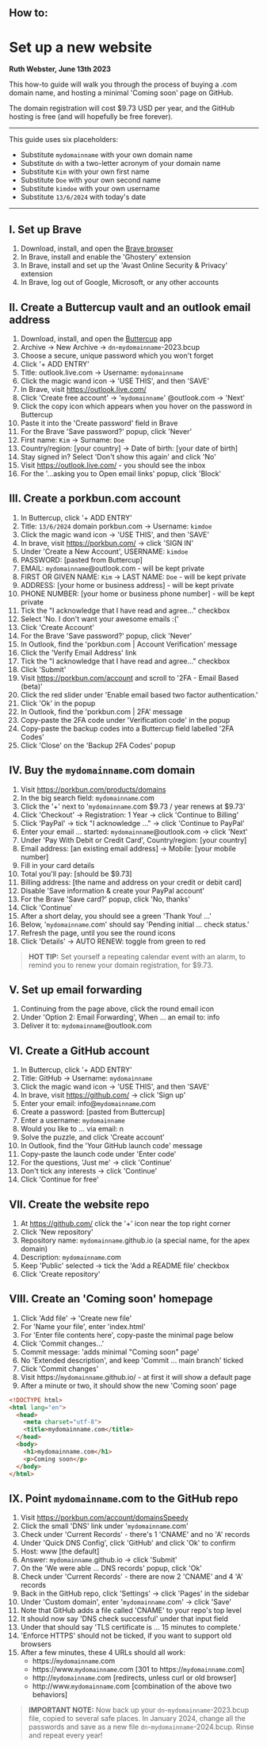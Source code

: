 ## How to:
# Set up a new website

__Ruth Webster, June 13th 2023__

This how-to guide will walk you through the process of buying a .com domain
name, and hosting a minimal 'Coming soon' page on GitHub.

The domain registration will cost $9.73 USD per year, and the GitHub hosting is
free (and will hopefully be free forever).

---

This guide uses six placeholders:
- Substitute `mydomainname` with your own domain name
- Substitute `dn` with a two-letter acronym of your domain name
- Substitute `Kim` with your own first name
- Substitute `Doe` with your own second name
- Substitute `kimdoe` with your own username
- Substitute `13/6/2024` with today's date

---

## I. Set up Brave

1. Download, install, and open the [Brave browser](https://brave.com/download/)
2. In Brave, install and enable the 'Ghostery' extension
3. In Brave, install and set up the 'Avast Online Security & Privacy' extension
4. In Brave, log out of Google, Microsoft, or any other accounts

## II. Create a Buttercup vault and an outlook email address

1. Download, install, and open the [Buttercup](https://buttercup.pw/) app
2. Archive -> New Archive -> `dn`-`mydomainname`-2023.bcup
3. Choose a secure, unique password which you won't forget
4. Click '+ ADD ENTRY'
5. Title: outlook.live.com -> Username: `mydomainname`
6. Click the magic wand icon -> 'USE THIS', and then 'SAVE'
7. In Brave, visit https://outlook.live.com/
8. Click 'Create free account' -> '`mydomainname`' @outlook.com -> 'Next'
9. Click the copy icon which appears when you hover on the password in Buttercup
10. Paste it into the 'Create password' field in Brave
11. For the Brave 'Save password?' popup, click 'Never'
12. First name: `Kim` -> Surname: `Doe`
13. Country/region: [your country] -> Date of birth: [your date of birth]
14. Stay signed in? Select 'Don't show this again' and click 'No'
15. Visit https://outlook.live.com/ - you should see the inbox
16. For the '...asking you to Open email links' popup, click 'Block'

## III. Create a porkbun.com account

1. In Buttercup, click '+ ADD ENTRY'
2. Title: `13/6/2024` domain porkbun.com -> Username: `kimdoe`
3. Click the magic wand icon -> 'USE THIS', and then 'SAVE'
4. In brave, visit https://porkbun.com/ -> click 'SIGN IN'
5. Under 'Create a New Account', USERNAME: `kimdoe`
6. PASSWORD: [pasted from Buttercup]
7. EMAIL: `mydomainname`@outlook.com - will be kept private
8. FIRST OR GIVEN NAME: `Kim` -> LAST NAME: `Doe` - will be kept private
9. ADDRESS: [your home or business address] - will be kept private
10. PHONE NUMBER: [your home or business phone number] - will be kept private
11. Tick the "I acknowledge that I have read and agree..." checkbox
12. Select 'No. I don't want your awesome emails :('
13. Click 'Create Account'
14. For the Brave 'Save password?' popup, click 'Never'
15. In Outlook, find the 'porkbun.com | Account Verification' message
16. Click the 'Verify Email Address' link
17. Tick the "I acknowledge that I have read and agree..." checkbox
18. Click 'Submit'
19. Visit https://porkbun.com/account and scroll to '2FA - Email Based (beta)'
20. Click the red slider under 'Enable email based two factor authentication.'
21. Click 'Ok' in the popup
22. In Outlook, find the 'porkbun.com | 2FA' message
23. Copy-paste the 2FA code under 'Verification code' in the popup
24. Copy-paste the backup codes into a Buttercup field labelled '2FA Codes'
25. Click 'Close' on the 'Backup 2FA Codes' popup

## IV. Buy the `mydomainname`.com domain

1. Visit https://porkbun.com/products/domains
2. In the big search field: `mydomainname`.com
3. Click the '+' next to '`mydomainname`.com $9.73 / year renews at $9.73'
4. Click 'Checkout' -> Registration: 1 Year -> click 'Continue to Billing'
5. Click 'PayPal' -> tick "I acknowledge ..." -> click 'Continue to PayPal'
6. Enter your email ... started: `mydomainname`@outlook.com -> click 'Next'
7. Under 'Pay With Debit or Credit Card', Country/region: [your country]
8. Email address: [an existing email address] -> Mobile: [your mobile number]
9. Fill in your card details
10. Total you'll pay: [should be $9.73]
11. Billing address: [the name and address on your credit or debit card]
12. Disable 'Save information & create your PayPal account'
13. For the Brave 'Save card?' popup, click 'No, thanks'
14. Click 'Continue'
15. After a short delay, you should see a green 'Thank You! ...'
16. Below, '`mydomainname`.com' should say 'Pending initial ... check status.'
17. Refresh the page, until you see the round icons
18. Click 'Details' -> AUTO RENEW: toggle from green to red

> __HOT TIP:__ Set yourself a repeating calendar event with an alarm, to remind
> you to renew your domain registration, for $9.73.

## V. Set up email forwarding

1. Continuing from the page above, click the round email icon
2. Under 'Option 2: Email Forwarding', When ... an email to: info
3. Deliver it to: `mydomainname`@outlook.com

## VI. Create a GitHub account

1. In Buttercup, click '+ ADD ENTRY'
2. Title: GitHub -> Username: `mydomainname`
3. Click the magic wand icon -> 'USE THIS', and then 'SAVE'
4. In brave, visit https://github.com/ -> click 'Sign up'
5. Enter your email: info@`mydomainname`.com
6. Create a password: [pasted from Buttercup]
7. Enter a username: `mydomainname`
8. Would you like to ... via email: n
9. Solve the puzzle, and click 'Create account'
10. In Outlook, find the 'Your GitHub launch code' message
11. Copy-paste the launch code under 'Enter code'
12. For the questions, 'Just me' -> click 'Continue'
13. Don't tick any interests -> click 'Continue'
14. Click 'Continue for free'

## VII. Create the website repo

1. At https://github.com/ click the '+' icon near the top right corner
2. Click 'New repository'
3. Repository name: `mydomainname`.github.io (a special name, for the apex domain)
4. Description: `mydomainname`.com
5. Keep 'Public' selected -> tick the 'Add a README file' checkbox
6. Click 'Create repository'

## VIII. Create an 'Coming soon' homepage

1. Click 'Add file' -> 'Create new file'
2. For 'Name your file', enter 'index.html'
3. For 'Enter file contents here', copy-paste the minimal page below
4. Click 'Commit changes...'
5. Commit message: 'adds minimal "Coming soon" page'
6. No 'Extended description', and keep 'Commit ... main branch' ticked
7. Click 'Commit changes'
8. Visit https://`mydomainname`.github.io/ - at first it will show a default page
9. After a minute or two, it should show the new 'Coming soon' page

```html
<!DOCTYPE html>
<html lang="en">
  <head>
    <meta charset="utf-8">
    <title>mydomainname.com</title>
  </head>
  <body>
    <h1>mydomainname.com</h1>
    <p>Coming soon</p>
  </body>
</html>
```

## IX. Point `mydomainname`.com to the GitHub repo

1. Visit https://porkbun.com/account/domainsSpeedy
2. Click the small 'DNS' link under '`mydomainname`.com'
3. Check under 'Current Records' - there's 1 'CNAME' and no 'A' records
4. Under 'Quick DNS Config', click 'GitHub' and click 'Ok' to confirm
5. Host: www [the default]
6. Answer: `mydomainname`.github.io -> click 'Submit'
7. On the 'We were able ... DNS records' popup, click 'Ok'
8. Check under 'Current Records' - there are now 2 'CNAME' and 4 'A' records
9. Back in the GitHub repo, click 'Settings' -> click 'Pages' in the sidebar
10. Under 'Custom domain', enter '`mydomainname`.com' -> click 'Save'
11. Note that GitHub adds a file called 'CNAME' to your repo's top level
12. It should now say 'DNS check successful' under that input field
13. Under that should say 'TLS certificate is ... 15 minutes to complete.'
14. 'Enforce HTTPS' should not be ticked, if you want to support old browsers
15. After a few minutes, these 4 URLs should all work:
    - https://`mydomainname`.com
    - https://www.`mydomainname`.com [301 to https://`mydomainname`.com]
    - http://`mydomainname`.com [redirects, unless curl or old browser]
    - http://www.`mydomainname`.com [combination of the above two behaviors]

> __IMPORTANT NOTE:__ Now back up your `dn`-`mydomainname`-2023.bcup file,
> copied to several safe places. In January 2024, change all the passwords and
> save as a new file `dn`-`mydomainname`-2024.bcup. Rinse and repeat every year!
